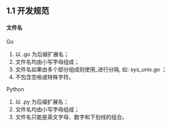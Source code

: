 ## 1.1 开发规范


#### 文件名
Go
1. 以 .go 为后缀扩展名；
2. 文件名均由小写字母组成；
3. 文件名如果由多个部分组成则使用_进行分隔, 如: sys_unix.go ；
4. 不包含空格或特殊字符。

Python
1. 以 .py 为后缀扩展名；
2. 文件名均由小写字母组成；
3. 文件名只能是英文字母、数字和下划线的组合。
